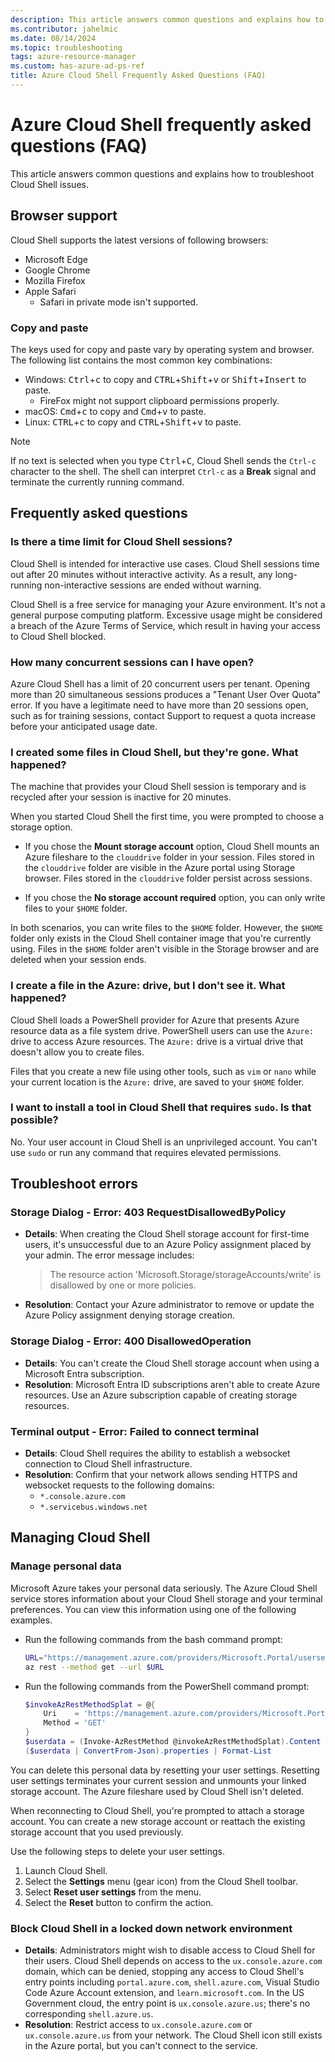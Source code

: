 ```yaml
---
description: This article answers common questions and explains how to troubleshoot Cloud Shell issues.
ms.contributor: jahelmic
ms.date: 08/14/2024
ms.topic: troubleshooting
tags: azure-resource-manager
ms.custom: has-azure-ad-ps-ref
title: Azure Cloud Shell Frequently Asked Questions (FAQ)
---
```

# Azure Cloud Shell frequently asked questions (FAQ)

This article answers common questions and explains how to troubleshoot Cloud Shell issues.

## Browser support

Cloud Shell supports the latest versions of following browsers:

- Microsoft Edge
- Google Chrome
- Mozilla Firefox
- Apple Safari
  - Safari in private mode isn't supported.

### Copy and paste

The keys used for copy and paste vary by operating system and browser. The following list contains
the most common key combinations:

- Windows: <kbd>Ctrl</kbd>+<kbd>c</kbd> to copy and <kbd>CTRL</kbd>+<kbd>Shift</kbd>+<kbd>v</kbd> or
  <kbd>Shift</kbd>+<kbd>Insert</kbd> to paste.
  - FireFox might not support clipboard permissions properly.
- macOS: <kbd>Cmd</kbd>+<kbd>c</kbd> to copy and <kbd>Cmd</kbd>+<kbd>v</kbd> to paste.
- Linux: <kbd>CTRL</kbd>+<kbd>c</kbd> to copy and <kbd>CTRL</kbd>+<kbd>Shift</kbd>+<kbd>v</kbd> to
  paste.

> [!NOTE]
> If no text is selected when you type <kbd>Ctrl</kbd>+<kbd>C</kbd>, Cloud Shell sends the `Ctrl-c`
> character to the shell. The shell can interpret `Ctrl-c` as a **Break** signal and terminate the
> currently running command.

## Frequently asked questions

### Is there a time limit for Cloud Shell sessions?

Cloud Shell is intended for interactive use cases. Cloud Shell sessions time out after 20 minutes
without interactive activity. As a result, any long-running non-interactive sessions are ended
without warning.

Cloud Shell is a free service for managing your Azure environment. It's not a general purpose
computing platform. Excessive usage might be considered a breach of the Azure Terms of Service,
which result in having your access to Cloud Shell blocked.

### How many concurrent sessions can I have open?

Azure Cloud Shell has a limit of 20 concurrent users per tenant. Opening more than 20 simultaneous
sessions produces a "Tenant User Over Quota" error. If you have a legitimate need to have more than
20 sessions open, such as for training sessions, contact Support to request a quota increase before
your anticipated usage date.

### I created some files in Cloud Shell, but they're gone. What happened?

The machine that provides your Cloud Shell session is temporary and is recycled after your session
is inactive for 20 minutes.

When you started Cloud Shell the first time, you were prompted to choose a storage option.

- If you chose the **Mount storage account** option, Cloud Shell mounts an Azure fileshare to the
  `clouddrive` folder in your session. Files stored in the `clouddrive` folder are visible in the
  Azure portal using Storage browser. Files stored in the `clouddrive` folder persist across
  sessions.

- If you chose the **No storage account required** option, you can only write files to your `$HOME`
  folder.

In both scenarios, you can write files to the `$HOME` folder. However, the `$HOME` folder only
exists in the Cloud Shell container image that you're currently using. Files in the `$HOME` folder
aren't visible in the Storage browser and are deleted when your session ends.

### I create a file in the Azure: drive, but I don't see it. What happened?

Cloud Shell loads a PowerShell provider for Azure that presents Azure resource data as a file system
drive. PowerShell users can use the `Azure:` drive to access Azure resources. The `Azure:` drive is
a virtual drive that doesn't allow you to create files.

Files that you create a new file using other tools, such as `vim` or `nano` while your current
location is the `Azure:` drive, are saved to your `$HOME` folder.

### I want to install a tool in Cloud Shell that requires `sudo`. Is that possible?

No. Your user account in Cloud Shell is an unprivileged account. You can't use `sudo` or run any
command that requires elevated permissions.

## Troubleshoot errors

### Storage Dialog - Error: 403 RequestDisallowedByPolicy

- **Details**: When creating the Cloud Shell storage account for first-time users, it's
  unsuccessful due to an Azure Policy assignment placed by your admin. The error message includes:

  > The resource action 'Microsoft.Storage/storageAccounts/write' is disallowed by
  > one or more policies.

- **Resolution**: Contact your Azure administrator to remove or update the Azure Policy assignment
  denying storage creation.

### Storage Dialog - Error: 400 DisallowedOperation

- **Details**: You can't create the Cloud Shell storage account when using a Microsoft Entra
  subscription.
- **Resolution**: Microsoft Entra ID subscriptions aren't able to create Azure resources. Use an
  Azure subscription capable of creating storage resources.

### Terminal output - Error: Failed to connect terminal

- **Details**: Cloud Shell requires the ability to establish a websocket connection to Cloud Shell
  infrastructure.
- **Resolution**: Confirm that your network allows sending HTTPS and websocket requests to the
  following domains:
  - `*.console.azure.com`
  - `*.servicebus.windows.net`

## Managing Cloud Shell

### Manage personal data

Microsoft Azure takes your personal data seriously. The Azure Cloud Shell service stores information
about your Cloud Shell storage and your terminal preferences. You can view this information using
one of the following examples.

- Run the following commands from the bash command prompt:

  ```bash
  URL="https://management.azure.com/providers/Microsoft.Portal/usersettings/cloudconsole?api-version=2017-12-01-preview"
  az rest --method get --url $URL
  ```

- Run the following commands from the PowerShell command prompt:

  ```powershell
  $invokeAzRestMethodSplat = @{
      Uri    = 'https://management.azure.com/providers/Microsoft.Portal/usersettings/cloudconsole?api-version=2017-12-01-preview'
      Method = 'GET'
  }
  $userdata = (Invoke-AzRestMethod @invokeAzRestMethodSplat).Content
  ($userdata | ConvertFrom-Json).properties | Format-List
  ```

You can delete this personal data by resetting your user settings. Resetting user settings
terminates your current session and unmounts your linked storage account. The Azure fileshare used
by Cloud Shell isn't deleted.

When reconnecting to Cloud Shell, you're prompted to attach a storage account. You can create a new
storage account or reattach the existing storage account that you used previously.

Use the following steps to delete your user settings.

1. Launch Cloud Shell.
1. Select the **Settings** menu (gear icon) from the Cloud Shell toolbar.
1. Select **Reset user settings** from the menu.
1. Select the **Reset** button to confirm the action.

### Block Cloud Shell in a locked down network environment

- **Details**: Administrators might wish to disable access to Cloud Shell for their users. Cloud
  Shell depends on access to the `ux.console.azure.com` domain, which can be denied, stopping any
  access to Cloud Shell's entry points including `portal.azure.com`, `shell.azure.com`, Visual
  Studio Code Azure Account extension, and `learn.microsoft.com`. In the US Government cloud, the
  entry point is `ux.console.azure.us`; there's no corresponding `shell.azure.us`.
- **Resolution**: Restrict access to `ux.console.azure.com` or `ux.console.azure.us` from your
  network. The Cloud Shell icon still exists in the Azure portal, but you can't connect to the
  service.
